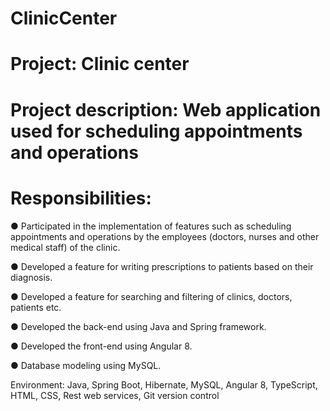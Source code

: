 # ClinicCenter

# Project: Clinic center
# Project description: Web application used for scheduling appointments and operations 

# Responsibilities: 

●	Participated in the implementation of features such as scheduling appointments and operations by the employees (doctors, nurses and other medical staff) of the clinic.

●	Developed a feature for writing prescriptions to patients based on their diagnosis.

●	Developed a feature for searching and filtering of clinics, doctors, patients etc.

●	Developed the back-end using Java and Spring framework.

●	Developed the front-end using Angular 8.

●	Database modeling using MySQL.  


Environment: Java, Spring Boot, Hibernate, MySQL, Angular 8, TypeScript, HTML, CSS, Rest web services, Git version control 
